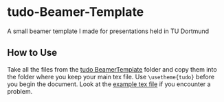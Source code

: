 # tudo-Beamer-Template
A small beamer template I made for presentations held in TU Dortmund 

## How to Use
Take all the files from the [tudo BeamerTemplate](https://github.com/SnakPe/tudo-Beamer-Template/tree/master/tudo%20Beamer%20Template) folder and copy them into the folder where you keep your main tex file. Use `\usetheme{tudo}` before you begin the document. Look at the [example tex file](https://github.com/SnakPe/tudo-Beamer-Template/blob/master/Example/ExampleTexFile.tex) if you encounter a problem.
